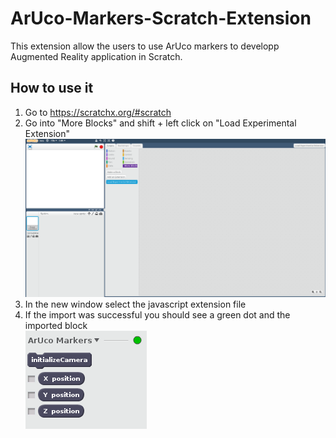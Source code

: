 # ArUco-Markers-Scratch-Extension

This extension allow the users to use ArUco markers to developp Augmented Reality application in Scratch.

## How to use it

1. Go to https://scratchx.org/#scratch
2. Go into "More Blocks" and shift + left click on "Load Experimental Extension"  
![import exemple image](https://github.com/Aelly/ArUco-Markers-Scratch-Extension/blob/master/readme_img/import.png)
3. In the new window select the javascript extension file
3. If the import was successful you should see a green dot and the imported block  
![import OK](https://github.com/Aelly/ArUco-Markers-Scratch-Extension/blob/master/readme_img/import_ok.png)
